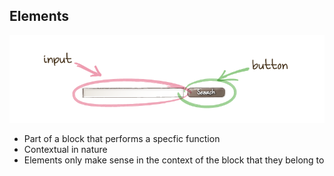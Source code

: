 ##  Elements

![Example Element](https://raw.githubusercontent.com/bwasilewski/SassBEM/master/img/search-block-marked.png "Example Element")

<aside class="notes">
    <ul>
        <li>Part of a block that performs a specfic function</li>
        <li>Contextual in nature</li>
        <li>Elements only make sense in the context of the block that they belong to</li>
    </ul>
</aside>
